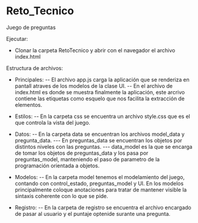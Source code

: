 # Reto_Tecnico
Juego de preguntas

Ejecutar:
- Clonar la carpeta RetoTecnico y abrir con el navegador el archivo index.html

Estructura de archivos:

   - Principales:
        -- El archivo app.js carga la aplicación que se renderiza en pantall atraves de los modelos de la clase UI.
        -- En el archivo de index.html es donde se muestra finalmente la aplicación, este arcrivo contiene las etiquetas como esquelo que nos facilita la extracción de              elementos.
   
   - Estilos:
        -- En la carpeta css se encuentra un archivo style.css que es el que controla la vista del juego.
   
   - Datos: 
        -- En la carpeta data se encuentran los archivos model_data y pregunta_data.
            --- En preguntas_data se encuentran los objetos por distintos niveles con las preguntas. 
            --- data_model es la que se encarga de tomar los objetos de preguntas_data y los pasa por preguntas_model, manteniendo el paso de parametro de la                             programación orientada a objetos. 
   
   - Modelos:
        -- En la carpeta model tenemos el modelamiento del juego, contando con control_estado, preguntas_model y UI. En los modelos principalmente coloque anotaciones              para tratar de mantener visible la sintaxis coherente con lo que se pide.
   
   - Registro:
        -- En la carpeta de registro se encuentra el archivo encargado de pasar al usuario y el puntaje optenide surante una pregunta.
    

